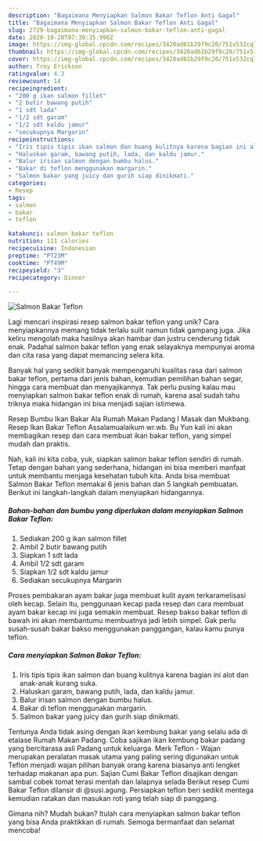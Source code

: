 ```yaml
---
description: "Bagaimana Menyiapkan Salmon Bakar Teflon Anti Gagal"
title: "Bagaimana Menyiapkan Salmon Bakar Teflon Anti Gagal"
slug: 2729-bagaimana-menyiapkan-salmon-bakar-teflon-anti-gagal
date: 2020-10-20T07:39:35.996Z
image: https://img-global.cpcdn.com/recipes/3420ad61b29f9c20/751x532cq70/salmon-bakar-teflon-foto-resep-utama.jpg
thumbnail: https://img-global.cpcdn.com/recipes/3420ad61b29f9c20/751x532cq70/salmon-bakar-teflon-foto-resep-utama.jpg
cover: https://img-global.cpcdn.com/recipes/3420ad61b29f9c20/751x532cq70/salmon-bakar-teflon-foto-resep-utama.jpg
author: Troy Erickson
ratingvalue: 4.3
reviewcount: 14
recipeingredient:
- "200 g ikan salmon fillet"
- "2 butir bawang putih"
- "1 sdt lada"
- "1/2 sdt garam"
- "1/2 sdt kaldu jamur"
- "secukupnya Margarin"
recipeinstructions:
- "Iris tipis tipis ikan salmon dan buang kulitnya karena bagian ini alot dan anak-anak kurang suka."
- "Haluskan garam, bawang putih, lada, dan kaldu jamur."
- "Balur irisan salmon dengan bumbu halus."
- "Bakar di teflon menggunakan margarin."
- "Salmon bakar yang juicy dan gurih siap dinikmati."
categories:
- Resep
tags:
- salmon
- bakar
- teflon

katakunci: salmon bakar teflon 
nutrition: 111 calories
recipecuisine: Indonesian
preptime: "PT23M"
cooktime: "PT49M"
recipeyield: "3"
recipecategory: Dinner

---
```



![Salmon Bakar Teflon](https://img-global.cpcdn.com/recipes/3420ad61b29f9c20/751x532cq70/salmon-bakar-teflon-foto-resep-utama.jpg)

Lagi mencari inspirasi resep salmon bakar teflon yang unik? Cara menyiapkannya memang tidak terlalu sulit namun tidak gampang juga. Jika keliru mengolah maka hasilnya akan hambar dan justru cenderung tidak enak. Padahal salmon bakar teflon yang enak selayaknya mempunyai aroma dan cita rasa yang dapat memancing selera kita.

Banyak hal yang sedikit banyak mempengaruhi kualitas rasa dari salmon bakar teflon, pertama dari jenis bahan, kemudian pemilihan bahan segar, hingga cara membuat dan menyajikannya. Tak perlu pusing kalau mau menyiapkan salmon bakar teflon enak di rumah, karena asal sudah tahu triknya maka hidangan ini bisa menjadi sajian istimewa.

Resep Bumbu Ikan Bakar Ala Rumah Makan Padang I Masak dan Mukbang. Resep Ikan Bakar Teflon Assalamualaikum wr.wb. Bu Yun kali ini akan membagikan resep dan cara membuat ikan bakar teflon, yang simpel mudah dan praktis.


Nah, kali ini kita coba, yuk, siapkan salmon bakar teflon sendiri di rumah. Tetap dengan bahan yang sederhana, hidangan ini bisa memberi manfaat untuk membantu menjaga kesehatan tubuh kita. Anda bisa membuat Salmon Bakar Teflon memakai 6 jenis bahan dan 5 langkah pembuatan. Berikut ini langkah-langkah dalam menyiapkan hidangannya.

<!--inarticleads1-->

##### Bahan-bahan dan bumbu yang diperlukan dalam menyiapkan Salmon Bakar Teflon:

1. Sediakan 200 g ikan salmon fillet
1. Ambil 2 butir bawang putih
1. Siapkan 1 sdt lada
1. Ambil 1/2 sdt garam
1. Siapkan 1/2 sdt kaldu jamur
1. Sediakan secukupnya Margarin


Proses pembakaran ayam bakar juga membuat kulit ayam terkaramelisasi oleh kecap. Selain itu, penggunaan kecap pada resep dan cara membuat ayam bakar kecap ini juga semakin membuat. Resep bakso bakar teflon di bawah ini akan membantumu membuatnya jadi lebih simpel. Gak perlu susah-susah bakar bakso menggunakan panggangan, kalau kamu punya teflon. 

<!--inarticleads2-->

##### Cara menyiapkan Salmon Bakar Teflon:

1. Iris tipis tipis ikan salmon dan buang kulitnya karena bagian ini alot dan anak-anak kurang suka.
1. Haluskan garam, bawang putih, lada, dan kaldu jamur.
1. Balur irisan salmon dengan bumbu halus.
1. Bakar di teflon menggunakan margarin.
1. Salmon bakar yang juicy dan gurih siap dinikmati.


Tentunya Anda tidak asing dengan ikan kembung bakar yang selalu ada di etalase Rumah Makan Padang. Coba sajikan ikan kembung bakar padang yang bercitarasa asli Padang untuk keluarga. Merk Teflon - Wajan merupakan peralatan masak utama yang paling sering digunakan untuk Teflon menjadi wajan pilihan banyak orang karena biasanya anti lengket terhadap makanan apa pun. Sajian Cumi Bakar Teflon disajikan dengan sambal cobek tomat terasi mentah dan lalapnya selada Berikut resep Cumi Bakar Teflon dilansir di @susi.agung. Persiapkan teflon beri sedikit mentega kemudian ratakan dan masukan roti yang telah siap di panggang. 

Gimana nih? Mudah bukan? Itulah cara menyiapkan salmon bakar teflon yang bisa Anda praktikkan di rumah. Semoga bermanfaat dan selamat mencoba!
